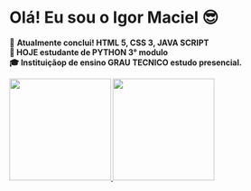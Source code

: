 # Olá! Eu sou o Igor Maciel 😎
🌿 <b>Atualmente conclui! HTML 5, CSS 3, JAVA SCRIPT<br>
🐍 HOJE estudante de PYTHON 3° modulo<br>
🎓 Instituiçãop de ensino GRAU TECNICO estudo presencial.<br>


<div>
<a href="https://github.com/igorpainmaciel">
<img height="180em" src="https://github-readme-stats.vercel.app/api?username=igorpainmaciel&show_icons=true&theme=dark&include_all_commits=true&count_private=true"/>
<img height="180em" src="https://github-readme-stats.vercel.app/api/top-langs/?username=igorpainmaciel&layout=compact&langs_count=16&theme=dark"/>
</div> 
